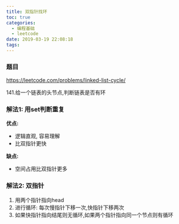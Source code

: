 ```yaml
---
title: 双指针找环
toc: true
categories:
  - 编程基础
  - leetcode
date: 2019-03-19 22:08:18
tags:
---
```




### 题目

https://leetcode.com/problems/linked-list-cycle/

141.给一个链表的头节点,判断链表是否有环

### 解法1: 用set判断重复

**优点:**

- 逻辑直观, 容易理解
- 比双指针更快

**缺点:**

- 空间占用比双指针更多

### 解法2: 双指针

1. 用两个指针指向head
2. 进行循环: 每次慢指针下移一次,快指针下移两次
3. 如果快指针指向结尾则无循环,如果两个指针指向同一个节点则有循环

